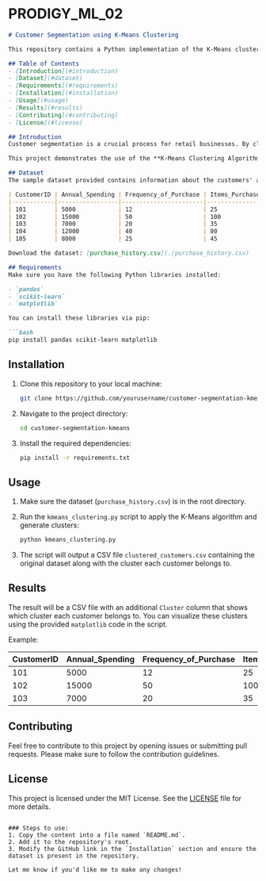 # PRODIGY_ML_02

```markdown
# Customer Segmentation using K-Means Clustering

This repository contains a Python implementation of the K-Means clustering algorithm to group customers of a retail store based on their purchase history.

## Table of Contents
- [Introduction](#introduction)
- [Dataset](#dataset)
- [Requirements](#requirements)
- [Installation](#installation)
- [Usage](#usage)
- [Results](#results)
- [Contributing](#contributing)
- [License](#license)

## Introduction
Customer segmentation is a crucial process for retail businesses. By clustering customers based on their purchasing behaviors, retailers can tailor marketing strategies, improve customer retention, and boost sales.

This project demonstrates the use of the **K-Means Clustering Algorithm** to group customers based on features like their annual spending, frequency of purchases, and items purchased.

## Dataset
The sample dataset provided contains information about the customers' annual spending, frequency of purchases, and items purchased.

| CustomerID | Annual_Spending | Frequency_of_Purchase | Items_Purchased |
|------------|-----------------|-----------------------|-----------------|
| 101        | 5000            | 12                    | 25              |
| 102        | 15000           | 50                    | 100             |
| 103        | 7000            | 20                    | 35              |
| 104        | 12000           | 40                    | 80              |
| 105        | 8000            | 25                    | 45              |

Download the dataset: [purchase_history.csv](./purchase_history.csv)

## Requirements
Make sure you have the following Python libraries installed:

- `pandas`
- `scikit-learn`
- `matplotlib`

You can install these libraries via pip:

```bash
pip install pandas scikit-learn matplotlib
```

## Installation
1. Clone this repository to your local machine:
   ```bash
   git clone https://github.com/yourusername/customer-segmentation-kmeans.git
   ```
   
2. Navigate to the project directory:
   ```bash
   cd customer-segmentation-kmeans
   ```

3. Install the required dependencies:
   ```bash
   pip install -r requirements.txt
   ```

## Usage
1. Make sure the dataset (`purchase_history.csv`) is in the root directory.
   
2. Run the `kmeans_clustering.py` script to apply the K-Means algorithm and generate clusters:
   ```bash
   python kmeans_clustering.py
   ```

3. The script will output a CSV file `clustered_customers.csv` containing the original dataset along with the cluster each customer belongs to.

## Results
The result will be a CSV file with an additional `Cluster` column that shows which cluster each customer belongs to. You can visualize these clusters using the provided `matplotlib` code in the script.

Example:

| CustomerID | Annual_Spending | Frequency_of_Purchase | Items_Purchased | Cluster |
|------------|-----------------|-----------------------|-----------------|---------|
| 101        | 5000            | 12                    | 25              | 2       |
| 102        | 15000           | 50                    | 100             | 0       |
| 103        | 7000            | 20                    | 35              | 2       |

## Contributing
Feel free to contribute to this project by opening issues or submitting pull requests. Please make sure to follow the contribution guidelines.

## License
This project is licensed under the MIT License. See the [LICENSE](./LICENSE) file for more details.
```

### Steps to use:
1. Copy the content into a file named `README.md`.
2. Add it to the repository's root.
3. Modify the GitHub link in the `Installation` section and ensure the dataset is present in the repository.

Let me know if you'd like me to make any changes!
